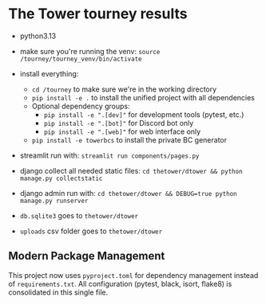 # The Tower tourney results
- python3.13

- make sure you're running the venv: `source /tourney/tourney_venv/bin/activate`

- install everything:
    - `cd /tourney` to make sure we're in the working directory
    - `pip install -e .` to install the unified project with all dependencies
    - Optional dependency groups:
        - `pip install -e ".[dev]"` for development tools (pytest, etc.)
        - `pip install -e ".[bot]"` for Discord bot only
        - `pip install -e ".[web]"` for web interface only
    - `pip install -e towerbcs` to install the private BC generator

- streamlit run with: `streamlit run components/pages.py`

- django collect all needed static files: `cd thetower/dtower && python manage.py collectstatic`
- django admin run with: `cd thetower/dtower && DEBUG=true python manage.py runserver`

- `db.sqlite3` goes to `thetower/dtower`
- `uploads` csv folder goes to `thetower/dtower`

## Modern Package Management

This project now uses `pyproject.toml` for dependency management instead of `requirements.txt`. 
All configuration (pytest, black, isort, flake8) is consolidated in this single file.
